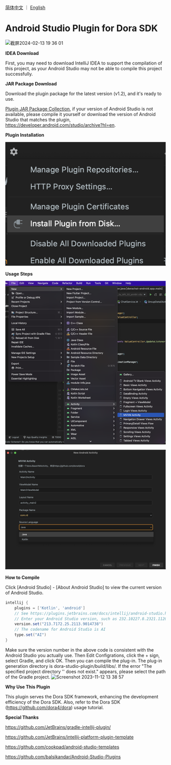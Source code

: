 <a href="./README.zh-CN.md">简体中文</a> ｜ <a href="./README.md">English</a>

# Android Studio Plugin for Dora SDK

<img width="963" alt="截屏2024-02-13 19 36 01" src="https://github.com/dora4/dora-studio-plugin/assets/71242257/77c7fd50-1618-48aa-87ba-9d977bf5c015">

**IDEA Download**

First, you may need to download IntelliJ IDEA to support the compilation of this project, as your Android Studio may not be able to compile this project successfully.

**JAR Package Download**

Download the plugin package for the latest version (v1.2), and it's ready to use.

<a href='https://github.com/dora4/dora-studio-plugin/blob/main/art/'>Plugin JAR Package Collection</a>, if your version of Android Studio is not available, please compile it yourself or download the version of Android Studio that matches the plugin, https://developer.android.com/studio/archive?hl=en.

**Plugin Installation**

![install-jar](https://github.com/dora4/dora-studio-plugin/blob/main/art/install-jar.png)

**Usage Steps**

![step1](https://github.com/dora4/dora-studio-plugin/blob/main/art/step1.png)

![step2](https://github.com/dora4/dora-studio-plugin/blob/main/art/step2.png)

**How to Compile**

Click [Android Studio] - [About Android Studio] to view the current version of Android Studio.

```groovy
intellij {
    plugins = ['Kotlin', 'android']
    // See https://plugins.jetbrains.com/docs/intellij/android-studio.html#android-studio-releases-listing
    // Enter your Android Studio version, such as 232.10227.8.2321.11203637
    version.set("213.7172.25.2113.9014738")
    // The codename for Android Studio is AI
    type.set("AI")
}
```

Make sure the version number in the above code is consistent with the Android Studio you actually use. Then Edit Configrations, click the + sign, select Gradle, and click OK. Then you can compile the plug-in. The plug-in generation directory is dora-studio-plugin/build/libs/. If the error "The specified project directory '' does not exist." appears, please select the path of the Gradle project.
<img width="1300" alt="Screenshot 2023-11-12 13 38 57" src="https://github.com/dora4/dora-studio-plugin/assets/71242257/0bdacd80-5f16-4667-80fd -a231dcb4fbd4">

**Why Use This Plugin**

This plugin serves the Dora SDK framework, enhancing the development efficiency of the Dora SDK. Also, refer to the Dora SDK (https://github.com/dora4/dora) usage tutorial.

**Special Thanks**

https://github.com/JetBrains/gradle-intellij-plugin/

https://github.com/JetBrains/intellij-platform-plugin-template

https://github.com/cookpad/android-studio-templates

https://github.com/balsikandar/Android-Studio-Plugins
